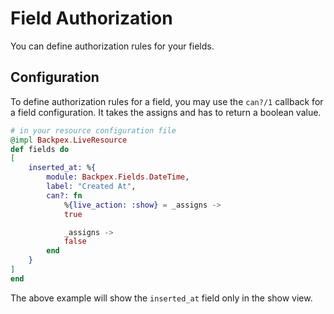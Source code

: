# Field Authorization

You can define authorization rules for your fields.

## Configuration

To define authorization rules for a field, you may use the `can?/1` callback for a field configuration. It takes the assigns and has to return a boolean value.

```elixir
# in your resource configuration file
@impl Backpex.LiveResource
def fields do
[
    inserted_at: %{
        module: Backpex.Fields.DateTime,
        label: "Created At",
        can?: fn
            %{live_action: :show} = _assigns ->
            true

            _assigns ->
            false
        end
    }
]
end
```

The above example will show the `inserted_at` field only in the show view.
